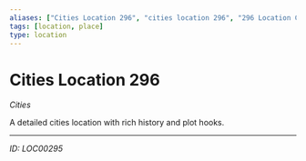 ```yaml
---
aliases: ["Cities Location 296", "cities location 296", "296 Location Cities"]
tags: [location, place]
type: location
---
```


# Cities Location 296

*Cities*

A detailed cities location with rich history and plot hooks.

---
*ID: LOC00295*